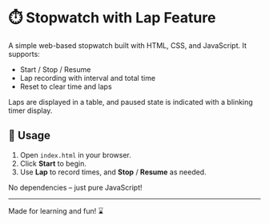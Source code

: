 # ⏱️ Stopwatch with Lap Feature

A simple web-based stopwatch built with HTML, CSS, and JavaScript. It supports:

- Start / Stop / Resume
- Lap recording with interval and total time
- Reset to clear time and laps

Laps are displayed in a table, and paused state is indicated with a blinking timer display.

## 🚀 Usage

1. Open `index.html` in your browser.
2. Click **Start** to begin.
3. Use **Lap** to record times, and **Stop** / **Resume** as needed.

No dependencies – just pure JavaScript!

---

Made for learning and fun! ⌛
